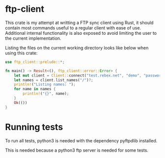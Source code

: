 # ftp-client

This crate is my attempt at writting a FTP sync client using Rust, it should contain most commands useful to a regular client with ease of use. Additional internal functionality is also exposed to avoid limiting the user to the current implementation.

Listing the files on the current working directory looks like below when using this crate:

```rust
use ftp_client::prelude::*;

fn main() -> Result<(), ftp_client::error::Error> {
    let mut client = Client::connect("test.rebex.net", "demo", "password")?;
    let names = client.list_names("/")?;
    println!("Listing names: ");
    for name in names {
        println!("{}", name);
    }
    Ok(())
}
```

# Running tests

To run all tests, python3 is needed with the dependency pyftpdlib installed.

This is needed because a python3 ftp server is needed for some tests.